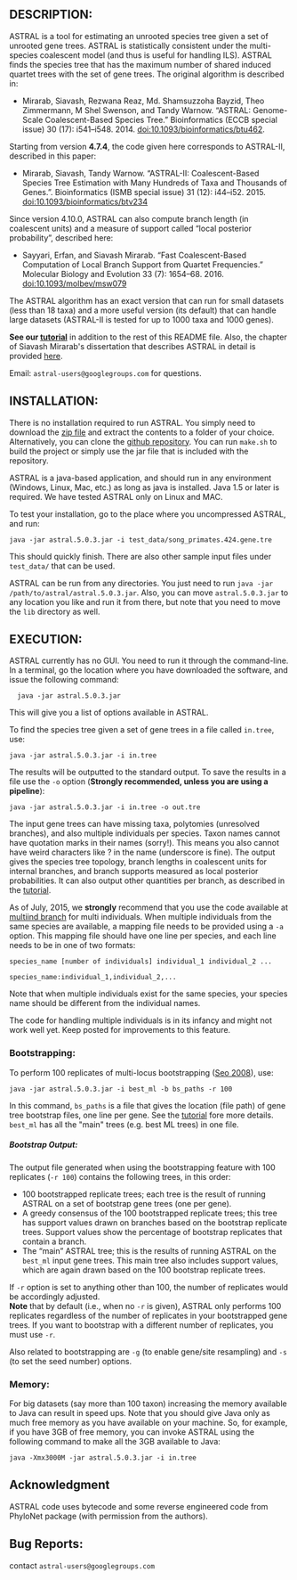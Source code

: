 DESCRIPTION:
-----------
ASTRAL is a tool for estimating an unrooted species tree given a set of unrooted gene trees. ASTRAL is statistically consistent under the multi-species coalescent model (and thus is useful for handling ILS). ASTRAL finds the species tree that has the maximum number of shared induced quartet trees with the set of gene trees. 
The original algorithm is described in:

* Mirarab, Siavash, Rezwana Reaz, Md. Shamsuzzoha Bayzid, Theo Zimmermann, M Shel Swenson, and Tandy Warnow. “ASTRAL: Genome-Scale Coalescent-Based Species Tree.” Bioinformatics (ECCB special issue) 30 (17): i541–i548. 2014. [doi:10.1093/bioinformatics/btu462](doi.org/10.1093/bioinformatics/btu462).

Starting from version **4.7.4**, the code given here corresponds to ASTRAL-II, described in this paper: 

* Mirarab, Siavash, Tandy Warnow. “ASTRAL-II: Coalescent-Based Species Tree Estimation with Many Hundreds of Taxa and Thousands of Genes.”. Bioinformatics (ISMB special issue) 31 (12): i44–i52. 2015. [doi:10.1093/bioinformatics/btv234](http://bioinformatics.oxfordjournals.org/content/31/12/i44)

Since version 4.10.0, ASTRAL can also compute branch length (in coalescent units) and a measure of support called “local posterior probability”, described here:

* Sayyari, Erfan, and Siavash Mirarab. “Fast Coalescent-Based Computation of Local Branch Support from Quartet Frequencies.” Molecular Biology and Evolution 33 (7): 1654–68. 2016. [doi:10.1093/molbev/msw079](http://mbe.oxfordjournals.org/content/early/2016/05/12/molbev.msw079.short?rss=1)


The ASTRAL algorithm has an exact version that can run for small datasets (less than 18 taxa) and a more useful version (its default) that can handle large datasets (ASTRAL-II is tested for up to 1000 taxa and 1000 genes).


**See our [tutorial](astral-tutorial.md)** in addition to the rest of this README file. Also, the chapter of Siavash Mirarab's dissertation that describes ASTRAL in detail is provided [here](thesis-astral.pdf).

Email: `astral-users@googlegroups.com` for questions.

INSTALLATION:
-----------
There is no installation required to run ASTRAL. 
You simply need to download the [zip file](https://github.com/smirarab/ASTRAL/raw/master/Astral.5.0.3.zip) 
and extract the contents to a folder of your choice. Alternatively, you can clone the [github repository](https://github.com/smirarab/ASTRAL/). You can run `make.sh` to build the project or simply use the jar file that is included with the repository. 

ASTRAL is a java-based application, and should run in any environment (Windows, Linux, Mac, etc.) as long as java is installed. Java 1.5 or later is required. We have tested ASTRAL only on Linux and MAC.

To test your installation, go to the place where you uncompressed ASTRAL, and run:

```
java -jar astral.5.0.3.jar -i test_data/song_primates.424.gene.tre
```

This should quickly finish. There are also other sample input files under `test_data/` that can be used.

ASTRAL can be run from any directories. You just need to run `java -jar /path/to/astral/astral.5.0.3.jar`.
Also, you can move `astral.5.0.3.jar` to any location you like and run it from there, but note that you need
to move the `lib` directory as well. 

EXECUTION:
-----------
ASTRAL currently has no GUI. You need to run it through the command-line. In a terminal, go the location where you have downloaded the software, and issue the following command:

```
  java -jar astral.5.0.3.jar
```

This will give you a list of options available in ASTRAL.

To find the species tree given a set of gene trees in a file called `in.tree`, use:

```
java -jar astral.5.0.3.jar -i in.tree
```

The results will be outputted to the standard output. To save the results in a file use the `-o` option (**Strongly recommended, unless you are using a pipeline**):

```
java -jar astral.5.0.3.jar -i in.tree -o out.tre
```

The input gene trees can have missing taxa, polytomies (unresolved branches), and also multiple individuals per species. 
Taxon names cannot have quotation marks in their names (sorry!). This means you also cannot have weird characters like ? in the name (underscore is fine).
The output gives the species tree topology, branch lengths in coalescent units
for internal branches, and branch supports measured as local posterior probabilities. It can also output other quantities per branch, 
as described in the [tutorial](astral-tutorial.md).


As of July, 2015, we **strongly** recommend that you use the code available at [multiind branch](https://github.com/smirarab/ASTRAL/tree/multiind) for multi individuals. When multiple individuals from the same species are available, a mapping file needs to be provided using a `-a` option. This mapping file should have one line per species, and each line needs to be in one of two formats:

```
species_name [number of individuals] individual_1 individual_2 ...

species_name:individual_1,individual_2,...
```
Note that when multiple individuals exist for the same species, your species name should be different from the individual names.

The code for handling multiple individuals is in its infancy and might not work well yet. Keep posted for improvements to this feature. 

### Bootstrapping:

To perform 100 replicates of multi-locus bootstrapping ([Seo 2008](http://www.ncbi.nlm.nih.gov/pubmed/18281270)), use:

```
java -jar astral.5.0.3.jar -i best_ml -b bs_paths -r 100
```

In this command, `bs_paths` is a file that gives the location (file path) of gene tree bootstrap files, one line per gene. See the [tutorial](astral-tutorial.md)
fore more details.
`best_ml` has all the "main" trees (e.g. best ML trees) in one file. 

##### Bootstrap Output: 

The output file generated when using the bootstrapping feature with 100 replicates (`-r 100`) contains the following trees, in this order:

* 100 bootstrapped replicate trees; each tree is the result of running ASTRAL on a set of bootstrap gene trees (one per gene).
* A greedy consensus of the 100 bootstrapped replicate trees; this tree has support values drawn on branches based on the bootstrap replicate trees. Support values show the percentage of bootstrap replicates that contain a branch. 
* The “main” ASTRAL tree; this is the results of running ASTRAL on the `best_ml` input gene trees. This main tree also includes support values, which are again drawn based on the 100 bootstrap replicate trees.

If `-r` option is set to anything other than 100, the number of replicates would be accordingly adjusted.    
**Note** that by default (i.e., when no `-r` is given), ASTRAL only performs 100 replicates regardless of the number of replicates in your bootstrapped gene trees.
If you want to bootstrap with a different number of replicates, you must use `-r`. 

Also related to bootstrapping are `-g` (to enable gene/site resampling) and `-s` (to set the seed number) options. 


### Memory:
For big datasets (say more than 100 taxon) increasing the memory available to Java can result in speed ups. Note that you should give Java only as much free memory as you have available on your machine. So, for example, if you have 3GB of free memory, you can invoke ASTRAL using the following command to make all the 3GB available to Java:

```
java -Xmx3000M -jar astral.5.0.3.jar -i in.tree
```

Acknowledgment
-----------
ASTRAL code uses bytecode and some reverse engineered code from PhyloNet package (with permission from the authors).


Bug Reports:
-----------
contact ``astral-users@googlegroups.com``
